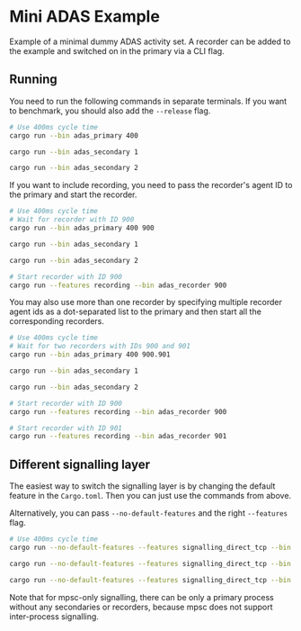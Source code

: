 # Mini ADAS Example

Example of a minimal dummy ADAS activity set.
A recorder can be added to the example and switched on in the primary via a CLI flag.

## Running

You need to run the following commands in separate terminals.
If you want to benchmark, you should also add the `--release` flag.

```sh
# Use 400ms cycle time
cargo run --bin adas_primary 400
```

```sh
cargo run --bin adas_secondary 1
```

```sh
cargo run --bin adas_secondary 2
```

If you want to include recording,
you need to pass the recorder's agent ID to the primary
and start the recorder.

```sh
# Use 400ms cycle time
# Wait for recorder with ID 900
cargo run --bin adas_primary 400 900
```

```sh
cargo run --bin adas_secondary 1
```

```sh
cargo run --bin adas_secondary 2
```

```sh
# Start recorder with ID 900
cargo run --features recording --bin adas_recorder 900
```

You may also use more than one recorder by specifying multiple recorder agent ids as a dot-separated
list to the primary and then start all the corresponding recorders.


```sh
# Use 400ms cycle time
# Wait for two recorders with IDs 900 and 901
cargo run --bin adas_primary 400 900.901
```

```sh
cargo run --bin adas_secondary 1
```

```sh
cargo run --bin adas_secondary 2
```

```sh
# Start recorder with ID 900
cargo run --features recording --bin adas_recorder 900
```

```sh
# Start recorder with ID 901
cargo run --features recording --bin adas_recorder 901
```


## Different signalling layer

The easiest way to switch the signalling layer is by changing the default feature in the `Cargo.toml`.
Then you can just use the commands from above.

Alternatively, you can pass `--no-default-features` and the right `--features` flag.

```sh
# Use 400ms cycle time
cargo run --no-default-features --features signalling_direct_tcp --bin adas_primary 400
```

```sh
cargo run --no-default-features --features signalling_direct_tcp --bin adas_secondary 1
```

```sh
cargo run --no-default-features --features signalling_direct_tcp --bin adas_secondary 2
```

Note that for mpsc-only signalling, there can be only a primary process without
any secondaries or recorders, because mpsc does not support inter-process signalling.